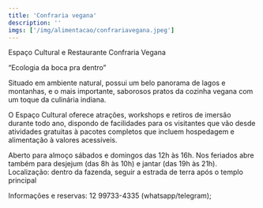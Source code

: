 ```yaml
---
title: 'Confraria vegana'
description: ''
imgs: ['/img/alimentacao/confrariavegana.jpeg']
---
```

Espaço Cultural e Restaurante Confraria Vegana

“Ecologia da boca pra dentro”

Situado em ambiente natural, possui um belo panorama de lagos e montanhas, e o mais importante, saborosos pratos da cozinha vegana com um toque da culinária indiana.

O Espaço Cultural oferece atrações, workshops e retiros de imersão durante todo ano, dispondo de facilidades para os visitantes que vão desde atividades gratuitas à pacotes completos que incluem hospedagem e alimentação à valores acessíveis.

Aberto para almoço sábados e domingos das 12h às 16h. Nos feriados abre também para desjejum (das 8h às 10h) e jantar (das 19h às 21h). 
Localização: dentro da fazenda, seguir a estrada de terra após o templo principal

Informações e reservas:
12 99733-4335 (whatsapp/telegram);
